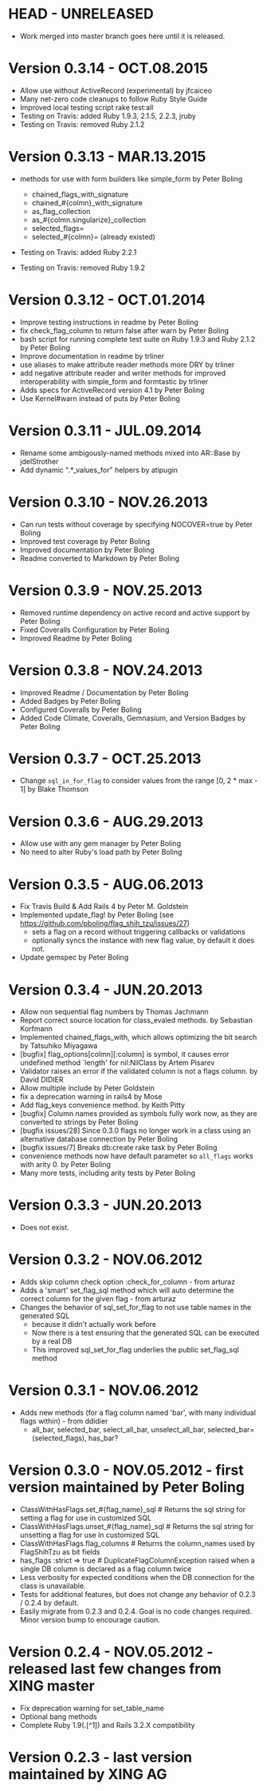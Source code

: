 # HEAD - UNRELEASED

* Work merged into master branch goes here until it is released.

# Version 0.3.14 - OCT.08.2015

* Allow use without ActiveRecord (experimental) by jfcaiceo
* Many net-zero code cleanups to follow Ruby Style Guide
* Improved local testing script rake test:all
* Testing on Travis: added Ruby 1.9.3, 2.1.5, 2.2.3, jruby
* Testing on Travis: removed Ruby 2.1.2

# Version 0.3.13 - MAR.13.2015

* methods for use with form builders like simple_form by Peter Boling

    - chained_flags_with_signature
    - chained_#{colmn}_with_signature
    - as_flag_collection
    - as_#{colmn.singularize}_collection
    - selected_flags=
    - selected_#{colmn}= (already existed)
* Testing on Travis: added Ruby 2.2.1
* Testing on Travis: removed Ruby 1.9.2

# Version 0.3.12 - OCT.01.2014

* Improve testing instructions in readme by Peter Boling
* fix check_flag_column to return false after warn by Peter Boling
* bash script for running complete test suite on Ruby 1.9.3 and Ruby 2.1.2 by Peter Boling
* Improve documentation in readme by trliner
* use aliases to make attribute reader methods more DRY by trliner
* add negative attribute reader and writer methods for improved interoperability with simple_form and formtastic by trliner
* Adds specs for ActiveRecord version 4.1 by Peter Boling
* Use Kernel#warn instead of puts by Peter Boling

# Version 0.3.11 - JUL.09.2014

* Rename some ambigously-named methods mixed into AR::Base by jdelStrother
* Add dynamic ".*_values_for" helpers by atipugin

# Version 0.3.10 - NOV.26.2013

* Can run tests without coverage by specifying NOCOVER=true by Peter Boling
* Improved test coverage by Peter Boling
* Improved documentation by Peter Boling
* Readme converted to Markdown by Peter Boling

# Version 0.3.9 - NOV.25.2013

* Removed runtime dependency on active record and active support by Peter Boling
* Fixed Coveralls Configuration by Peter Boling
* Improved Readme by Peter Boling

# Version 0.3.8 - NOV.24.2013

* Improved Readme / Documentation by Peter Boling
* Added Badges by Peter Boling
* Configured Coveralls by Peter Boling
* Added Code Climate, Coveralls, Gemnasium, and Version Badges by Peter Boling

# Version 0.3.7 - OCT.25.2013

* Change `sql_in_for_flag` to consider values from the range [0, 2 * max - 1] by Blake Thomson

# Version 0.3.6 - AUG.29.2013

* Allow use with any gem manager by Peter Boling
* No need to alter Ruby's load path by Peter Boling

# Version 0.3.5 - AUG.06.2013

* Fix Travis Build & Add Rails 4 by Peter M. Goldstein
* Implemented update_flag! by Peter Boling (see https://github.com/pboling/flag_shih_tzu/issues/27)
  - sets a flag on a record without triggering callbacks or validations
  - optionally syncs the instance with new flag value, by default it does not.
* Update gemspec by Peter Boling

# Version 0.3.4 - JUN.20.2013

* Allow non sequential flag numbers by Thomas Jachmann
* Report correct source location for class_evaled methods. by Sebastian Korfmann
* Implemented chained_flags_with, which allows optimizing the bit search by Tatsuhiko Miyagawa
* [bugfix] flag_options[colmn][:column] is symbol, it causes error undefined method `length' for nil:NilClass by Artem Pisarev
* Validator raises an error if the validated column is not a flags column. by David DIDIER
* Allow multiple include by Peter Goldstein
* fix a deprecation warning in rails4 by Mose
* Add flag_keys convenience method. by Keith Pitty
* [bugfix] Column names provided as symbols fully work now, as they are converted to strings by Peter Boling
* [bugfix issues/28] Since 0.3.0 flags no longer work in a class using an alternative database connection by Peter Boling
* [bugfix issues/7] Breaks db:create rake task by Peter Boling
* convenience methods now have default parameter so `all_flags` works with arity 0. by Peter Boling
* Many more tests, including arity tests by Peter Boling

# Version 0.3.3 - JUN.20.2013

- Does not exist.

# Version 0.3.2 - NOV.06.2012

* Adds skip column check option :check_for_column - from arturaz
* Adds a 'smart' set_flag_sql method which will auto determine the correct column for the given flag - from arturaz
* Changes the behavior of sql_set_for_flag to not use table names in the generated SQL
  - because it didn't actually work before
  - Now there is a test ensuring that the generated SQL can be executed by a real DB
  - This improved sql_set_for_flag underlies the public set_flag_sql method

# Version 0.3.1 - NOV.06.2012

* Adds new methods (for a flag column named 'bar', with many individual flags within) - from ddidier
  - all_bar, selected_bar, select_all_bar, unselect_all_bar, selected_bar=(selected_flags), has_bar?

# Version 0.3.0 - NOV.05.2012 - first version maintained by Peter Boling

* ClassWithHasFlags.set_#{flag_name}_sql # Returns the sql string for setting a flag for use in customized SQL
* ClassWithHasFlags.unset_#{flag_name}_sql # Returns the sql string for unsetting a flag for use in customized SQL
* ClassWithHasFlags.flag_columns # Returns the column_names used by FlagShihTzu as bit fields
* has_flags :strict => true # DuplicateFlagColumnException raised when a single DB column is declared as a flag column twice
* Less verbosity for expected conditions when the DB connection for the class is unavailable.
* Tests for additional features, but does not change any behavior of 0.2.3 / 0.2.4 by default.
* Easily migrate from 0.2.3 and 0.2.4. Goal is no code changes required. Minor version bump to encourage caution.

# Version 0.2.4 - NOV.05.2012 - released last few changes from XING master

* Fix deprecation warning for set_table_name
* Optional bang methods
* Complete Ruby 1.9(\.[^1]) and Rails 3.2.X compatibility

# Version 0.2.3 - last version maintained by XING AG

